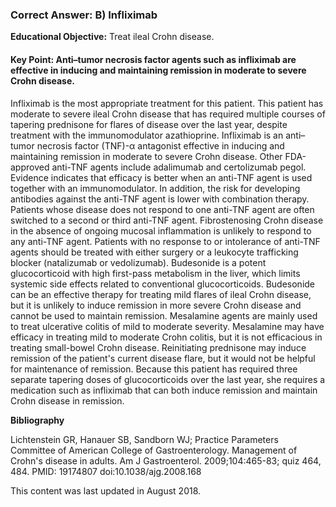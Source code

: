 
### Correct Answer: B) Infliximab 

**Educational Objective:** Treat ileal Crohn disease.

#### **Key Point:** Anti–tumor necrosis factor agents such as infliximab are effective in inducing and maintaining remission in moderate to severe Crohn disease.

Infliximab is the most appropriate treatment for this patient. This patient has moderate to severe ileal Crohn disease that has required multiple courses of tapering prednisone for flares of disease over the last year, despite treatment with the immunomodulator azathioprine. Infliximab is an anti–tumor necrosis factor (TNF)-α antagonist effective in inducing and maintaining remission in moderate to severe Crohn disease. Other FDA-approved anti-TNF agents include adalimumab and certolizumab pegol. Evidence indicates that efficacy is better when an anti-TNF agent is used together with an immunomodulator. In addition, the risk for developing antibodies against the anti-TNF agent is lower with combination therapy. Patients whose disease does not respond to one anti-TNF agent are often switched to a second or third anti-TNF agent. Fibrostenosing Crohn disease in the absence of ongoing mucosal inflammation is unlikely to respond to any anti-TNF agent. Patients with no response to or intolerance of anti-TNF agents should be treated with either surgery or a leukocyte trafficking blocker (natalizumab or vedolizumab).
Budesonide is a potent glucocorticoid with high first-pass metabolism in the liver, which limits systemic side effects related to conventional glucocorticoids. Budesonide can be an effective therapy for treating mild flares of ileal Crohn disease, but it is unlikely to induce remission in more severe Crohn disease and cannot be used to maintain remission.
Mesalamine agents are mainly used to treat ulcerative colitis of mild to moderate severity. Mesalamine may have efficacy in treating mild to moderate Crohn colitis, but it is not efficacious in treating small-bowel Crohn disease.
Reinitiating prednisone may induce remission of the patient's current disease flare, but it would not be helpful for maintenance of remission. Because this patient has required three separate tapering doses of glucocorticoids over the last year, she requires a medication such as infliximab that can both induce remission and maintain Crohn disease in remission.

**Bibliography**

Lichtenstein GR, Hanauer SB, Sandborn WJ; Practice Parameters Committee of American College of Gastroenterology. Management of Crohn's disease in adults. Am J Gastroenterol. 2009;104:465-83; quiz 464, 484. PMID: 19174807 doi:10.1038/ajg.2008.168

This content was last updated in August 2018.
